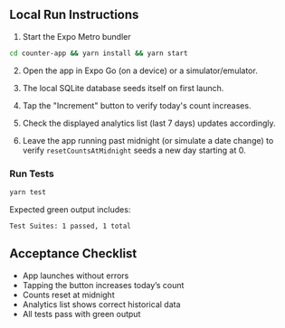 ## Local Run Instructions

1) Start the Expo Metro bundler

```bash
cd counter-app && yarn install && yarn start
```

2) Open the app in Expo Go (on a device) or a simulator/emulator.

3) The local SQLite database seeds itself on first launch.

4) Tap the "Increment" button to verify today's count increases.

5) Check the displayed analytics list (last 7 days) updates accordingly.

6) Leave the app running past midnight (or simulate a date change) to verify `resetCountsAtMidnight` seeds a new day starting at 0.

### Run Tests

```bash
yarn test
```

Expected green output includes:

```
Test Suites: 1 passed, 1 total
```

## Acceptance Checklist

- App launches without errors
- Tapping the button increases today’s count
- Counts reset at midnight
- Analytics list shows correct historical data
- All tests pass with green output


